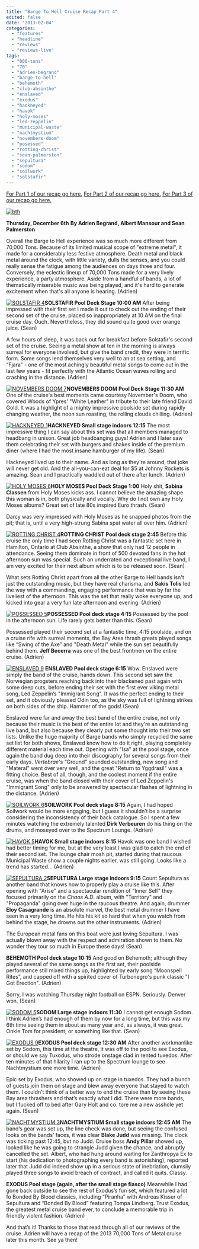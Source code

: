 ```yaml
---
title: "Barge To Hell Cruise Recap Part 4"
edited: false
date: "2013-02-04"
categories:
  - "features"
  - "headline"
  - "reviews"
  - "reviews-live"
tags:
  - "000-tons"
  - "70"
  - "adrien-begrand"
  - "barge-to-hell"
  - "behemoth"
  - "club-absinthe"
  - "enslaved"
  - "exodus"
  - "hackneyed"
  - "havok"
  - "holy-moses"
  - "led-zeppelin"
  - "municipal-waste"
  - "nachtmystium"
  - "novembers-doom"
  - "posessed"
  - "rotting-christ"
  - "sean-palmerston"
  - "sepultura"
  - "sodom"
  - "soilwork"
  - "solstafir"
---
```


[For Part 1 of our recap go here.](http://www.hellbound.ca/2012/12/barge-to-hell-cruise-recap-part-1/) [For Part 2 of our recap go here.](http://www.hellbound.ca/2012/12/barge-to-hell-cruise-recap-part-2/) [For Part 3 of our recap go here.](http://www.hellbound.ca/2012/12/barge-to-hell-cruise-recap-part-3/)

[![bth](http://www.hellbound.ca/wp-content/uploads/2012/12/bth-590x218.jpg)](http://www.hellbound.ca/wp-content/uploads/2012/12/bth.jpg)

**Thursday, December 6th** **By Adrien Begrand, Albert Mansour and Sean Palmerston**

Overall the Barge to Hell experience was so much more different from 70,000 Tons. Because of its limited musical scope of "extreme metal", it made for a considerably less festive atmosphere. Death metal and black metal around the clock, with little variety, dulls the senses, and you could really sense the fatigue among the audiences on days three and four. Conversely, the eclectic lineup of 70,000 Tons made for a very lively experience, a party atmosphere. Aside from a handful of bands, a lot of thematically miserable music was being played, and it's hard to generate excitement when that's all anyone is hearing. (Adrien)

[![SOLSTAFIR 4](http://www.hellbound.ca/wp-content/uploads/2013/02/SOLSTAFIR-4-182x182.jpg)](http://www.hellbound.ca/wp-content/uploads/2013/02/SOLSTAFIR-4.jpg)**SOLSTAFIR Pool Deck Stage 10:00 AM** After being impressed with their first set I made it out to check out the ending of their second set of the cruise, placed so inappropriately at 10 AM on the final cruise day. Ouch. Nevertheless, they did sound quite good over orange juice. (Sean)

A few hours of sleep, it was back out for breakfast before Solstafir's second set of the cruise. Seeing a metal show at ten in the morning is always surreal for everyone involved, but give the band credit, they were in terrific form. Some songs lend themselves very well to an at sea setting, and “Fjara” - one of the most achingly beautiful metal songs to come out in the last few years - fit perfectly with the Atlantic Ocean waves rolling and crashing in the distance. (Adrien)

[![NOVEMBERS DOOM 7](http://www.hellbound.ca/wp-content/uploads/2013/02/NOVEMBERS-DOOM-7-182x182.jpg)](http://www.hellbound.ca/wp-content/uploads/2013/02/NOVEMBERS-DOOM-7.jpg)**NOVEMBERS DOOM Pool Deck Stage 11:30 AM** One of the cruise's best moments came courtesy November's Doom, who covered Woods of Ypres' "White Leather" in tribute to their late friend David Gold. It was a highlight of a mighty impressive poolside set during rapidly changing weather, the noon sun roasting, the rolling clouds chilling. (Adrien)

[![HACKNEYED 1](http://www.hellbound.ca/wp-content/uploads/2013/02/HACKNEYED-1-182x182.jpg)](http://www.hellbound.ca/wp-content/uploads/2013/02/HACKNEYED-1.jpg)**HACKNEYED Small stage indoors 12:15** The most impressive thing I can say about this set was that all members managed to headbang in unison. Great job headbanging guys! Adrien and I later saw them celebrating their set with burgers and shakes inside of the premium diner (where I had the most insane hamburger of my life). (Sean)

Hackneyed lived up to their name. And as long as they're around, that joke will never get old. And the all-you-can-eat deal for $5 at Johnny Rockets is amazing. Sean and I practically waddled out of there after lunch. (Adrien)

[![HOLY MOSES 6](http://www.hellbound.ca/wp-content/uploads/2013/02/HOLY-MOSES-6-182x182.jpg)](http://www.hellbound.ca/wp-content/uploads/2013/02/HOLY-MOSES-6.jpg)**HOLY MOSES Pool Deck Stage 1:00** Holy shit, **Sabina Classen** from Holy Moses kicks ass. I cannot believe the amazing shape this woman is in, both physically and vocally. Why do I not own any Holy Moses albums? Great set of late 80s inspired Euro thrash. (Sean)

Darcy was very impressed with Holy Moses as he snapped photos from the pit; that is, until a very high-strung Sabina spat water all over him. (Adrien)

[![ROTTING CHRIST 4](http://www.hellbound.ca/wp-content/uploads/2013/02/ROTTING-CHRIST-4-182x182.jpg)](http://www.hellbound.ca/wp-content/uploads/2013/02/ROTTING-CHRIST-4.jpg)**ROTTING CHRIST Pool deck stage 2:45** Before this cruise the only time I had seen Rotting Christ was a fantastic set here in Hamilton, Ontario at Club Absinthe, a show that only had 12 people in attendance. Seeing them dominate in front of 500 devoted fans in the hot afternoon sun was special. Such an underrated and exceptional live band, I am very excited for their next album which is to be released soon. (Sean)

What sets Rotting Christ apart from all the other Barge to Hell bands isn't just the outstanding music, but they have real charisma, and **Sakis Tolis** led the way with a commanding, engaging performance that was by far the liveliest of the afternoon. This was the set that really woke everyone up, and kicked into gear a very fun late afternoon and evening. (Adrien)

[![POSSESSED 5](http://www.hellbound.ca/wp-content/uploads/2013/02/POSSESSED-5-182x182.jpg)](http://www.hellbound.ca/wp-content/uploads/2013/02/POSSESSED-5.jpg)**POSSESSED Pool deck stage 4:15** Possessed by the pool in the afternoon sun. Life rarely gets better than this. (Sean)

Possessed played their second set at a fantastic time, 4:15 poolside, and on a cruise rife with surreal moments, the Bay Area thrash greats played songs like “Swing of the Axe” and "Death Metal" while the sun set beautifully behind them. **Jeff Becerra** was one of the best frontmen on the entire cruise. (Adrien)

[![ENSLAVED 9](http://www.hellbound.ca/wp-content/uploads/2013/02/ENSLAVED-9-182x182.jpg)](http://www.hellbound.ca/wp-content/uploads/2013/02/ENSLAVED-9.jpg) **ENSLAVED Pool deck stage 6:15** Wow. Enslaved were simply the band of the cruise, hands down. This second set saw the Norwegian progsters reaching back into their blackened past again with some deep cuts, before ending their set with the first ever viking metal song, Led Zeppelin’s "Immigrant Song". It was the perfect ending to their set, and it obviously pleased Odin too, as the sky was full of lightning strikes on both sides of the ship. Hammer of the gods! (Sean)

Enslaved were far and away the best band of the entire cruise, not only because their music is the best of the entire lot and they're an outstanding live band, but also because they clearly put some thought into their two set lists. Unlike the huge majority of Barge bands who simply recycled the same set list for both shows, Enslaved know how to do it right, playing completely different material each time out. Opening with "Isa" at the pool stage, once again the band dug deep into their discography for several songs from their early days. _Vertebrae_'s “Ground” sounded outstanding, new song and "Materal" went over very well, and the great "Return to Yggdrasil" was a fitting choice. Best of all, though, and the coolest moment if the entire cruise, was when the band closed with their cover of Led Zeppelin's "Immigrant Song" only to be answered by spectacular flashes of lightning in the distance. (Adrien)

[![SOILWORK 6](http://www.hellbound.ca/wp-content/uploads/2013/02/SOILWORK-6-182x182.jpg)](http://www.hellbound.ca/wp-content/uploads/2013/02/SOILWORK-6.jpg)**SOILWORK Pool deck stage 8:15** Again, I had hoped Soilwork would be more engaging, but I guess it shouldn’t be a surprise considering the inconsistency of their back catalogue. So I spent a few minutes watching the extremely talented **Dirk Verbeuren** do his thing on the drums, and moseyed over to the Spectrum Lounge. (Adrien)

[![HAVOK 5](http://www.hellbound.ca/wp-content/uploads/2013/02/HAVOK-5-182x182.jpg)](http://www.hellbound.ca/wp-content/uploads/2013/02/HAVOK-5.jpg)**HAVOK Small stage indoors 8:15** Havok was one band I wished had better timing for me, but at the very least I was glad to catch the end of their second set. The lounge chair mosh pit, started during that raucous Municipal Waste show a couple nights earlier, was still going. Looks like a trend has started... (Adrien)

[![SEPULTURA 2](http://www.hellbound.ca/wp-content/uploads/2013/02/SEPULTURA-2-182x182.jpg)](http://www.hellbound.ca/wp-content/uploads/2013/02/SEPULTURA-2.jpg)**SEPULTURA Large stage indoors 9:15** Count Sepultura as another band that knows how to properly play a cruise like this. After opening with "Arise" and a spectacular rendition of "Inner Self" they focused primarily on the _Chaos A.D_. album, with "Territory" and "Propaganda" going over huge in the raucous theatre. And again, drummer **Eloy Casagrande** is an absolute marvel, the best metal drummer I have seen in a very long time. He hits his kit so hard that when you watch from behind the stage, he drowns out the other instruments. (Adrien)

The European metal fans on this boat were just loving Sepultura. I was actually blown away with the respect and admiration shown to them. No wonder they tour so much in Europe these days! (Sean)

**BEHEMOTH Pool deck stage 10:15** And good on Behemoth; although they played several of the same songs as the first set, their poolside performance still mixed things up, highlighted by early song “Moonspell Rites”, and capped off with a spirited cover of Turbonegro's punk classic "I Got Erection". (Adrien)

Sorry, I was watching Thursday night football on ESPN. Seriously. Denver won. (Sean)

[![SODOM 5](http://www.hellbound.ca/wp-content/uploads/2013/02/SODOM-5-182x182.jpg)](http://www.hellbound.ca/wp-content/uploads/2013/02/SODOM-5.jpg)**SODOM Large stage indoors 11:30** I cannot get enough Sodom. I think Adrien’s had enough of them by now for a long time, but this was my 6th time seeing them in about as many year and, as always, it was great. Onkle Tom for president, or something like that. (Sean)

[![EXODUS 9](http://www.hellbound.ca/wp-content/uploads/2013/02/EXODUS-9-182x182.jpg)](http://www.hellbound.ca/wp-content/uploads/2013/02/EXODUS-9.jpg)**EXODUS Pool deck stage 12:30 AM** After another workmanlike set by Sodom, this time at the theatre, it was off to the pool to see Exodus, or should we say Tuxodus, who strode onstage clad in rented tuxedos. After ten minutes of that hilarity I ran up to the Spectrum lounge to see Nachtmystium one more time. (Adrien)

Epic set by Exodus, who showed up on stage in tuxedos. They had a bunch of guests join them on stage and blew away everyone that stayed to watch them. I couldn’t think of a better way to end the cruise than by seeing these Bay area thrashers and that’s exactly what I did. There were more bands, but I fucked off to bed after Gary Holt and co. tore me a new asshole yet again. (Sean)

[![NACHTMYSTIUM 3](http://www.hellbound.ca/wp-content/uploads/2013/02/NACHTMYSTIUM-3-182x182.jpg)](http://www.hellbound.ca/wp-content/uploads/2013/02/NACHTMYSTIUM-3.jpg)**NACHTMYSTIUM Small stage indoors 12:45 AM** The band’s gear was set up, the line check was done, but seeing the confused looks on the bands’ faces, it was clear **Blake Judd** was missing. The clock was ticking past 12:45, but no Judd. Cruise boss **Andy Pillar** showed up, looked like he was going to strangle Judd given the chance, and abruptly cancelled the set. Albert, who had hung around waiting for Zanthropya Ex to start (his dedication to photographing every band is astonishing), reported later that Judd did indeed show up in a serious state of inebriation, clumsily played three songs to avoid breach of contract, and called it quits. Classy.

**EXODUS Pool stage (again, after the small stage fiasco)** Meanwhile I had gone back outside to see the rest of Exodus’s fun set, which featured a lot fo Bonded By Blood classics, including “Piranha” with Andreas Kisser of Sepultura and “Bonded By Blood” featuring Tompa Lindberg. Trust Exodus, the greatest metal cruise band ever, to conclude a memorable trip in friendly violent fashion. (Adrien)

And that’s it! Thanks to those that read through all of our reviews of the cruise. Adrien will have a recap of the 2013 70,000 Tons of Metal cruise later this month. See ya then!
